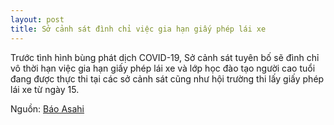 ```yaml
---
layout: post
title: Sở cảnh sát đình chỉ việc gia hạn giấy phép lái xe
---
```

Trước tình hình bùng phát dịch COVID-19, Sở cảnh sát tuyên bố sẽ đình chỉ vô thời hạn việc gia hạn giấy phép lái xe và lớp học đào tạo người cao tuổi đang được thực thi tại các sở cảnh sát cũng như hội trường thi lấy giấy phép lái xe từ ngày 15.

Nguồn: [Báo Asahi](https://news.tv-asahi.co.jp/news_society/articles/000181763.html)

